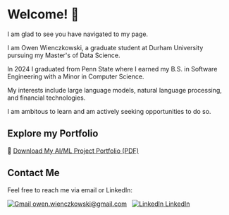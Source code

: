# Welcome! 🎊

I am glad to see you have navigated to my page.

I am Owen Wienczkowski, a graduate student at Durham University pursuing my Master's of Data Science.

In 2024 I graduated from Penn State where I earned my B.S. in Software Engineering with a Minor in Computer Science.

My interests include large language models, natural language processing, and financial technologies. 

I am ambitous to learn and am actively seeking opportunities to do so. 

## Explore my Portfolio

📄 [Download My AI/ML Project Portfolio (PDF)](./Owen_Wienczkowski_AI_ML_Project_Portfolio.pdf)

## Contact Me
Feel free to reach me via email or LinkedIn:

  [![Gmail](https://img.icons8.com/?size=20&id=qyRpAggnV0zH&format=png&color=000000) owen.wienczkowski@gmail.com](mailto:owen.wienczkowski@gmail.com)
  &nbsp;
  [![LinkedIn](https://i.sstatic.net/gVE0j.png) LinkedIn](https://www.linkedin.com/in/owenwienczkowski/)
  &nbsp;

